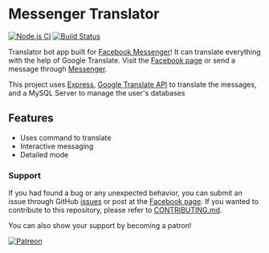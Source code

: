 
# Messenger Translator

[![Node.js CI](https://github.com/eidoriantan/messenger-translator/workflows/Node.js%20CI/badge.svg)](https://github.com/eidoriantan/messenger-translator/actions?query=workflow%3A%22Node.js+CI%22)
[![Build Status](https://travis-ci.com/eidoriantan/messenger-translator.svg?branch=master)](https://travis-ci.com/eidoriantan/messenger-translator)

Translator bot app built for [Facebook Messenger](https://messenger.com)! It can
translate everything with the help of Google Translate. Visit the
[Facebook page](https://fb.com/msgr.translator) or send a message through
[Messenger](https://m.me/msgr.translator).

This project uses [Express](https://expressjs.com),
[Google Translate API](https://npmjs.com/package/google-translate-api-browser)
to translate the messages, and a MySQL Server to manage the user's databases

## Features
 * Uses command to translate
 * Interactive messaging
 * Detailed mode

### Support
If you had found a bug or any unexpected behavior, you can submit an issue
through GitHub
[issues](https://github.com/eidoriantan/messenger-translator/issues) or post at
the [Facebook page](https://fb.com/msgr.translator). If you wanted to contribute
to this repository, please refer to
[CONTRIBUTING.md](https://github.com/eidoriantan/messenger-translator/blob/master/CONTRIBUTING.md).

You can also show your support by becoming a patron!

[![Patreon](https://c5.patreon.com/external/logo/become_a_patron_button.png)](https://www.patreon.com/eidoriantan)
